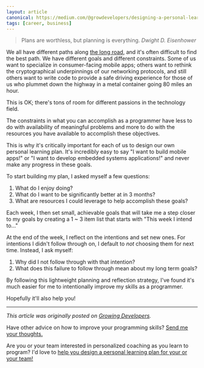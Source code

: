 ```yaml
---
layout: article
canonical: https://medium.com/@growdevelopers/designing-a-personal-learning-plan-3755e953e85e
tags: [career, business]
---
```


> Plans are worthless, but planning is everything. <cite>Dwight D.
> Eisenhower</cite>

We all have different paths along
[the long road](http://chimera.labs.oreilly.com/books/1234000001813/ch03.html),
and it's often difficult to find the best path. We have different goals and
different constraints. Some of us want to specialize in consumer-facing mobile
apps; others want to rethink the cryptographical underpinnings of our networking
protocols, and still others want to write code to provide a safe driving
experience for those of us who plummet down the highway in a metal container
going 80 miles an hour.

This is OK; there's tons of room for different passions in the technology field.

<!--more-->

The constraints in what you can accomplish as a programmer have less to do with
availability of meaningful problems and more to do with the resources you have
available to accomplish these objectives.

This is why it's critically important for each of us to design our own personal
learning plan. It's incredibly easy to say "I want to build mobile apps!" or "I
want to develop embedded systems applications!" and never make any progress in
these goals.

To start building my plan, I asked myself a few questions:

1. What do I enjoy doing?
2. What do I want to be significantly better at in 3 months?
3. What are resources I could leverage to help accomplish these goals?

Each week, I then set small, achievable goals that will take me a step closer to
my goals by creating a 1 ~ 3 item list that starts with "This week I intend
to..."

At the end of the week, I reflect on the intentions and set new ones. For
intentions I didn't follow through on, I default to _not_ choosing them for next
time. Instead, I ask myself:

1. Why did I not follow through with that intention?
2. What does this failure to follow through mean about my long term goals?

By following this lightweight planning and reflection strategy, I've found it's
much easier for me to intentionally improve my skills as a programmer.

Hopefully it'll also help you!

---

_This article was originally posted on
[Growing Developers](https://medium.com/@growdevelopers/designing-a-personal-learning-plan-3755e953e85e)._

Have other advice on how to improve your programming skills? <a
class="feedback-email" href="mailto: zee@wecohere.com">Send me your
thoughts.</a>

Are you or your team interested in personalized coaching as you learn to
program? I'd love to <a class="lead-email" href="mailto: zee@wecohere.com">help
you design a personal learning plan for your or your team!</a>
